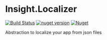 Insight.Localizer
====================
[![Build Status](https://travis-ci.org/InsightAppDev/Insight.Localizer.svg?branch=master)](https://travis-ci.org/InsightAppDev/Insight.Localizer)
[![nuget version](https://img.shields.io/nuget/v/Insight.Localizer)](https://www.nuget.org/packages/Insight.Localizer/)
[![Nuget](https://img.shields.io/nuget/dt/Insight.Localizer?color=%2300000)](https://www.nuget.org/packages/Insight.Localizer/)

Abstraction to localize your app from json files
